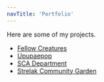 ```yaml
---
navTitle: 'Portfolio'
---
```


Here are some of my projects.

- [Fellow Creatures](/portfolio/fellow-creatures)
- [Upupaepop](/portfolio/upupaepop)
- [SCA Department](/portfolio/sca-department)
- [Strelak Community Garden](/portfolio/strelak-community-garden)
